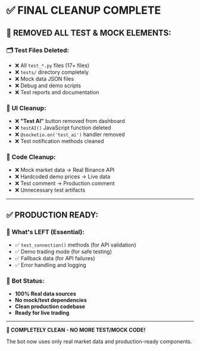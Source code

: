 # ✅ FINAL CLEANUP COMPLETE

## 🧹 **REMOVED ALL TEST & MOCK ELEMENTS:**

### 🗂️ **Test Files Deleted:**
- ❌ All `test_*.py` files (17+ files)
- ❌ `tests/` directory completely
- ❌ Mock data JSON files
- ❌ Debug and demo scripts
- ❌ Test reports and documentation

### 🔧 **UI Cleanup:**
- ❌ **"Test AI"** button removed from dashboard
- ❌ `testAI()` JavaScript function deleted
- ❌ `@socketio.on('test_ai')` handler removed
- ❌ Test notification methods cleaned

### 💾 **Code Cleanup:**
- ❌ Mock market data → Real Binance API
- ❌ Hardcoded demo prices → Live data
- ❌ Test comment → Production comment
- ❌ Unnecessary test artifacts

---

## ✅ **PRODUCTION READY:**

### 🎯 **What's LEFT (Essential):**
- ✅ `test_connection()` methods (for API validation)
- ✅ Demo trading mode (for safe testing)
- ✅ Fallback data (for API failures)
- ✅ Error handling and logging

### 🚀 **Bot Status:**
- **100% Real data sources**
- **No mock/test dependencies**
- **Clean production codebase**
- **Ready for live trading**

---

**🎉 COMPLETELY CLEAN - NO MORE TEST/MOCK CODE!**

The bot now uses only real market data and production-ready components.
